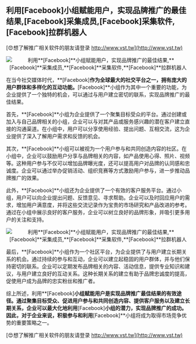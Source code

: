 ## **利用**[Facebook]**小组赋能用户，实现品牌推广的最佳结果,**[Facebook]**采集成员,**[Facebook]**采集软件,**[Facebook]**拉群机器人**

[😍想了解推广相关软件的朋友请登录 http://www.vst.tw](http://www.vst.tw)

 <center><img src="https://vst.tw/MP4/tuiguang/png/7.png" alt="利用**[Facebook]**小组赋能用户，实现品牌推广的最佳结果,**[Facebook]**采集成员,**[Facebook]**采集软件,**[Facebook]**拉群机器人"></center>

在当今社交媒体时代，**[Facebook]**作为全球最大的社交平台之一，拥有庞大的用户群体和多样化的互动功能。**[Facebook]**小组作为其中一个重要的功能，为企业提供了一个独特的机会，可以通过与用户建立密切的联系，实现品牌推广的最佳结果。

首先，**[Facebook]**小组为企业提供了一个聚集目标受众的平台。通过创建或加入与自己品牌相关的小组，企业可以与对其产品或服务感兴趣的潜在客户建立直接的沟通渠道。在小组中，用户可以分享使用经验、提出问题、互相交流，这为企业提供了深入了解用户需求和反馈的机会。

其次，**[Facebook]**小组可以被视为一个用户参与和共同创造内容的社区。在小组中，企业可以鼓励用户分享与品牌相关的内容，如产品使用心得、照片、视频等。这种用户参与不仅可以增加品牌曝光度，还可以提高用户对品牌的认同感和忠诚度。企业可以通过举办促销活动、组织竞赛等方式激励用户参与，进一步推动品牌推广的效果。

此外，**[Facebook]**小组还为企业提供了一个有效的客户服务平台。通过小组，用户可以向企业提出问题、反馈意见、寻求帮助。企业可以及时回应用户的需求，增加用户满意度，并将这些交流记录作为宝贵的市场研究和产品改进的参考。通过在小组中展示良好的客户服务，企业可以树立良好的品牌形象，并吸引更多用户的关注和支持。

 <center><img src="https://vst.tw/MP4/tuiguang/png/1.png" alt="利用**[Facebook]**小组赋能用户，实现品牌推广的最佳结果,**[Facebook]**采集成员,**[Facebook]**采集软件,**[Facebook]**拉群机器人"></center>

最后，**[Facebook]**小组作为一个社区平台，为企业提供了与用户建立长期关系的机会。通过持续的参与和互动，企业可以建立起稳固的用户群体，并与他们保持密切的联系。企业可以定期发布品牌相关的内容、活动信息，提供专业知识和建议，与用户建立良好的互动关系。这种长期关系的建立有助于品牌忠诚度的提高，促使用户成为品牌的忠实粉丝和推广者。

综上所述，利用**[Facebook]**小组赋能用户是实现品牌推广最佳结果的有效途径。通过聚集目标受众、促进用户参与和共同创造内容、提供客户服务以及建立长期关系，企业可以最大化地利用**[Facebook]**小组的潜力，实现品牌推广的成功。因此，对于企业来说，积极参与和利用**[Facebook]**小组将成为取得市场竞争优势的重要策略之一。

[😍想了解推广相关软件的朋友请登录 http://www.vst.tw](http://www.vst.tw)



